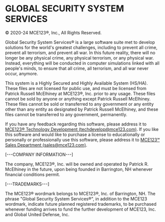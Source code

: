 # GLOBAL SECURITY SYSTEM SERVICES
© 2020-24 MCE123®, Inc., All Rights Reserved.

Global Security System Services® is a large software suite met to develop solutions for the world's greatest challenges, including to prevent all crime, prevent all terrorism, and prevent all war. In this future reality, there will no longer be any physical crime, any physical terrorism, or any physical war. Instead, everything will be conducted in computer simulations linked with all people's minds, to ensure that all crime, all terrorism, and all war never occur, anymore.

This system is a Highly Secured and Highly Available System (HS/HA). These files are not licensed for public use, and must be licensed from Patrick Russell McElhiney at MCE123®, Inc. prior to any usage. These files cannot be sold by anyone or anything except Patrick Russell McElhiney. These files cannot be sold or transferred to any government or any entity other than any entity as designated by Patrick Russell McElhiney, and these files cannot be transferred to any government, permanently.

If you have any feedback regarding this software, please address it to [MCE123® Technology Development (techdevelop@mce123.com)](mailto:techdevelop@mce123.com). If you like this software and would like to purchase a license to educationally or personally or professionally use this software, please address it to [MCE123℠ Sales Department (sales@mce123.com)](mailto:sales@mce123.com).


[---COMPANY INFORMATION---]

The company, MCE123®, Inc. will be owned and operated by Patrick R. McElhiney in the future, upon being founded in Barrington, NH whenever financial conditions permit.


[---TRADEMARKS---]

The MCE123® wordmark belongs to MCE123®, Inc. of Barrington, NH. The phrase "Global Security System Services®", in addition to the MCE123 wordmark, indicate future planned registered trademarks, to be purchased whenever funding arrives to fund the further development of MCE123, Inc. and Global United Defense, Inc.